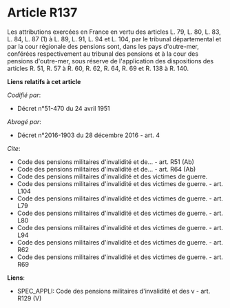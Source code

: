# Article R137

Les attributions exercées en France en vertu des articles L. 79, L. 80, L. 83, L. 84, L. 87 (1) à L. 89, L. 91, L. 94 et L.
104, par le tribunal départemental et par la cour régionale des pensions sont, dans les pays d'outre-mer, conférées
respectivement au tribunal des pensions et à la cour des pensions d'outre-mer, sous réserve de l'application des dispositions
des articles R. 51, R. 57 à R. 60, R. 62, R. 64, R. 69 et R. 138 à R. 140.

**Liens relatifs à cet article**

_Codifié par_:

  - Décret n°51-470 du 24 avril 1951

_Abrogé par_:

  - Décret n°2016-1903 du 28 décembre 2016 - art. 4

_Cite_:

  - Code des pensions militaires d'invalidité et de... - art. R51 (Ab)
  - Code des pensions militaires d'invalidité et de... - art. R64 (Ab)
  - Code des pensions militaires d'invalidité et des victimes de guerre.
  - Code des pensions militaires d'invalidité et des victimes de guerre. - art. L104
  - Code des pensions militaires d'invalidité et des victimes de guerre. - art. L79
  - Code des pensions militaires d'invalidité et des victimes de guerre. - art. L80
  - Code des pensions militaires d'invalidité et des victimes de guerre. - art. L94
  - Code des pensions militaires d'invalidité et des victimes de guerre. - art. R62
  - Code des pensions militaires d'invalidité et des victimes de guerre. - art. R69

**Liens**:

  - SPEC_APPLI: Code des pensions militaires d'invalidité et des v - art. R129 (V)

